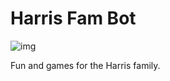 # Harris Fam Bot

![img](https://dl.dropboxusercontent.com/u/4286295/kellan-police.jpg)

Fun and games for the Harris family.
